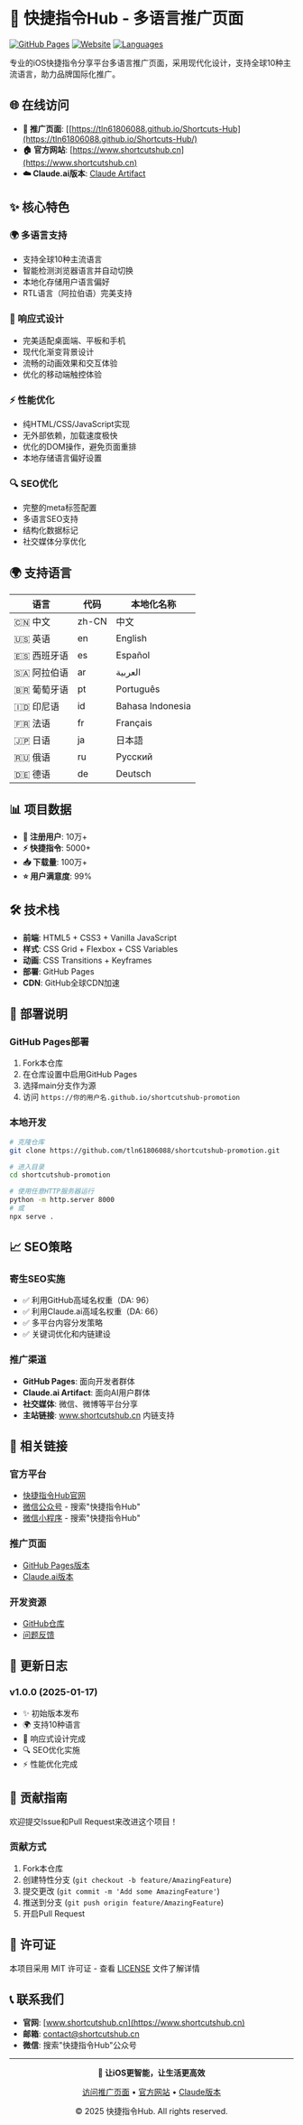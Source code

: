 # 🚀 快捷指令Hub - 多语言推广页面

[![GitHub Pages](https://img.shields.io/badge/GitHub%20Pages-Live-brightgreen)](https://tln61806088.github.io/shortcutshub-promotion)
[![Website](https://img.shields.io/badge/Website-www.shortcutshub.cn-blue)](https://www.shortcutshub.cn)
[![Languages](https://img.shields.io/badge/Languages-10-orange)](#支持语言)

专业的iOS快捷指令分享平台多语言推广页面，采用现代化设计，支持全球10种主流语言，助力品牌国际化推广。

## 🌐 在线访问

- **🎯 推广页面**: [[https://tln61806088.github.io/Shortcuts-Hub](https://tln61806088.github.io/Shortcuts-Hub/)
- **🏠 官方网站**: [https://www.shortcutshub.cn](https://www.shortcutshub.cn)
- **☁️ Claude.ai版本**: [Claude Artifact](https://claude.ai/public/artifacts/11c6d681-d8d8-4fea-9eed-75f309f74ad2)

## ✨ 核心特色

### 🌍 多语言支持
- 支持全球10种主流语言
- 智能检测浏览器语言并自动切换
- 本地化存储用户语言偏好
- RTL语言（阿拉伯语）完美支持

### 📱 响应式设计
- 完美适配桌面端、平板和手机
- 现代化渐变背景设计
- 流畅的动画效果和交互体验
- 优化的移动端触控体验

### ⚡ 性能优化
- 纯HTML/CSS/JavaScript实现
- 无外部依赖，加载速度极快
- 优化的DOM操作，避免页面重排
- 本地存储语言偏好设置

### 🔍 SEO优化
- 完整的meta标签配置
- 多语言SEO支持
- 结构化数据标记
- 社交媒体分享优化

## 🌍 支持语言

| 语言 | 代码 | 本地化名称 |
|------|------|------------|
| 🇨🇳 中文 | zh-CN | 中文 |
| 🇺🇸 英语 | en | English |
| 🇪🇸 西班牙语 | es | Español |
| 🇸🇦 阿拉伯语 | ar | العربية |
| 🇧🇷 葡萄牙语 | pt | Português |
| 🇮🇩 印尼语 | id | Bahasa Indonesia |
| 🇫🇷 法语 | fr | Français |
| 🇯🇵 日语 | ja | 日本語 |
| 🇷🇺 俄语 | ru | Русский |
| 🇩🇪 德语 | de | Deutsch |

## 📊 项目数据

- **👥 注册用户**: 10万+
- **⚡ 快捷指令**: 5000+
- **📥 下载量**: 100万+
- **⭐ 用户满意度**: 99%

## 🛠️ 技术栈

- **前端**: HTML5 + CSS3 + Vanilla JavaScript
- **样式**: CSS Grid + Flexbox + CSS Variables
- **动画**: CSS Transitions + Keyframes
- **部署**: GitHub Pages
- **CDN**: GitHub全球CDN加速

## 🚀 部署说明

### GitHub Pages部署
1. Fork本仓库
2. 在仓库设置中启用GitHub Pages
3. 选择main分支作为源
4. 访问 `https://你的用户名.github.io/shortcutshub-promotion`

### 本地开发
```bash
# 克隆仓库
git clone https://github.com/tln61806088/shortcutshub-promotion.git

# 进入目录
cd shortcutshub-promotion

# 使用任意HTTP服务器运行
python -m http.server 8000
# 或
npx serve .
```

## 📈 SEO策略

### 寄生SEO实施
- ✅ 利用GitHub高域名权重（DA: 96）
- ✅ 利用Claude.ai高域名权重（DA: 66）
- ✅ 多平台内容分发策略
- ✅ 关键词优化和内链建设

### 推广渠道
- **GitHub Pages**: 面向开发者群体
- **Claude.ai Artifact**: 面向AI用户群体
- **社交媒体**: 微信、微博等平台分享
- **主站链接**: www.shortcutshub.cn 内链支持

## 🔗 相关链接

### 官方平台
- [快捷指令Hub官网](https://www.shortcutshub.cn)
- [微信公众号](https://www.shortcutshub.cn) - 搜索"快捷指令Hub"
- [微信小程序](https://www.shortcutshub.cn) - 搜索"快捷指令Hub"

### 推广页面
- [GitHub Pages版本](https://tln61806088.github.io/shortcutshub-promotion)
- [Claude.ai版本](https://claude.ai/public/artifacts/11c6d681-d8d8-4fea-9eed-75f309f74ad2)

### 开发资源
- [GitHub仓库](https://github.com/tln61806088/shortcutshub-promotion)
- [问题反馈](https://github.com/tln61806088/shortcutshub-promotion/issues)

## 📝 更新日志

### v1.0.0 (2025-01-17)
- ✨ 初始版本发布
- 🌍 支持10种语言
- 📱 响应式设计完成
- 🔍 SEO优化实施
- ⚡ 性能优化完成

## 🤝 贡献指南

欢迎提交Issue和Pull Request来改进这个项目！

### 贡献方式
1. Fork本仓库
2. 创建特性分支 (`git checkout -b feature/AmazingFeature`)
3. 提交更改 (`git commit -m 'Add some AmazingFeature'`)
4. 推送到分支 (`git push origin feature/AmazingFeature`)
5. 开启Pull Request

## 📄 许可证

本项目采用 MIT 许可证 - 查看 [LICENSE](LICENSE) 文件了解详情

## 📞 联系我们

- **官网**: [www.shortcutshub.cn](https://www.shortcutshub.cn)
- **邮箱**: contact@shortcutshub.cn
- **微信**: 搜索"快捷指令Hub"公众号

---

<div align="center">

**🎯 让iOS更智能，让生活更高效**

[访问推广页面](https://tln61806088.github.io/shortcutshub-promotion) • [官方网站](https://www.shortcutshub.cn) • [Claude版本](https://claude.ai/public/artifacts/11c6d681-d8d8-4fea-9eed-75f309f74ad2)

© 2025 快捷指令Hub. All rights reserved.

</div>
